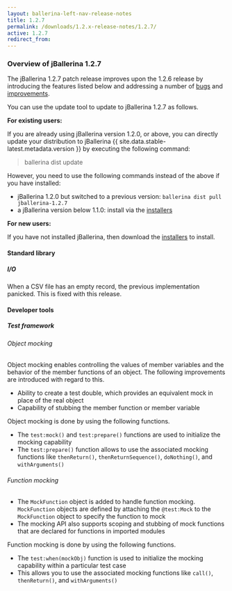 ```yaml
---
layout: ballerina-left-nav-release-notes
title: 1.2.7
permalink: /downloads/1.2.x-release-notes/1.2.7/
active: 1.2.7
redirect_from: 
---
```


### Overview of jBallerina 1.2.7
The jBallerina 1.2.7 patch release improves upon the 1.2.6 release by introducing the features listed below and addressing a number of [bugs](https://github.com/ballerina-platform/ballerina-lang/issues?q=is%3Aissue+milestone%3A%22Ballerina+1.2.7%22+label%3AType%2FBug+is%3Aclosed) and [improvements](https://github.com/ballerina-platform/ballerina-lang/issues?q=is%3Aissue+milestone%3A%22Ballerina+1.2.7%22+is%3Aclosed+label%3AType%2FImprovement).

You can use the update tool to update to jBallerina 1.2.7 as follows.

**For existing users:**

If you are already using jBallerina version 1.2.0, or above, you can directly update your distribution to jBallerina {{ site.data.stable-latest.metadata.version }} by executing the following command:

> ballerina dist update

However, you need to use the following commands instead of the above if you have installed:

- jBallerina 1.2.0 but switched to a previous version: `ballerina dist pull jballerina-1.2.7`
- a jBallerina version below 1.1.0: install via the [installers](https://ballerina.io/downloads/)

**For new users:**

If you have not installed jBallerina, then download the [installers](https://ballerina.io/downloads/) to install.

#### Standard library

##### I/O

When a CSV file has an empty record, the previous implementation panicked. This is fixed with this release.

#### Developer tools

##### Test framework

###### Object mocking

Object mocking enables controlling the values of member variables and the behavior of the member functions of an object. The following improvements are introduced with regard to this.

- Ability to create a test double, which provides an equivalent mock in place of the real object
- Capability of stubbing the member function or member variable

Object mocking is done by using the following functions.

- The `test:mock()` and `test:prepare()` functions are used to initialize the mocking capability
- The `test:prepare()` function allows to use the associated mocking functions like `thenReturn()`, `thenReturnSequence()`, `doNothing()`, and `withArguments()`

###### Function mocking

- The `MockFunction` object is added to handle function mocking. `MockFunction` objects are defined by attaching the `@test:Mock` to the `MockFunction` object to specify the function to mock
- The mocking API also supports scoping and stubbing of mock functions that are declared for functions in imported modules

Function mocking is done by using the following functions.

- The `test:when(mockObj)` function is used to initialize the mocking capability within a particular test case
- This allows you to use the associated mocking functions like `call()`, `thenReturn()`, and `withArguments()`
